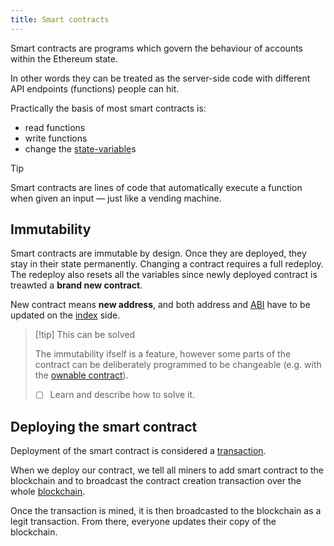 ```yaml
---
title: Smart contracts
---
```


Smart contracts are programs which govern the behaviour of accounts within the Ethereum state.

In other words they can be treated as the server-side code with different API endpoints (functions) people can hit.

Practically the basis of most smart contracts is:

- read functions
- write functions
- change the [state-variable](/Knowledge/Web3/solidity/state-variable.md)s

> [!tip]
>
> Smart contracts are lines of code that automatically execute a function when given an input — just like a vending machine.

## Immutability

Smart contracts are immutable by design. Once they are deployed, they stay in their state permanently. Changing a contract requires a full redeploy. The redeploy also resets all the variables since newly deployed contract is treawted a **brand new contract**.

New contract means **new address**, and both address and [ABI](/Knowledge/Web3/ABI.md) have to be updated on the [index](/Knowledge/Web3/frontend/index.md) side.

> [!tip] This can be solved
>
> The immutability ifself is a feature, however some parts of the contract can be deliberately programmed to be changeable (e.g. with the [ownable contract](/ownable%20contract)).
>
> - [ ] Learn and describe how to solve it.

## Deploying the smart contract

Deployment of the smart contract is considered a [transaction](/Knowledge/Web3/transaction.md).

When we deploy our contract, we tell all miners to add smart contract to the blockchain and to broadcast the contract creation transaction over the whole [blockchain](/Knowledge/Web3/blockchain.md).

Once the transaction is mined, it is then broadcasted to the blockchain as a legit transaction. From there, everyone updates their copy of the blockchain.
